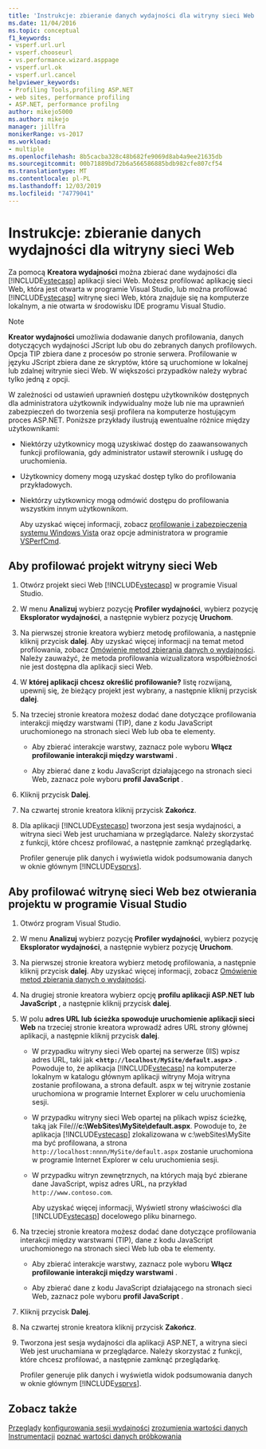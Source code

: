 ```yaml
---
title: 'Instrukcje: zbieranie danych wydajności dla witryny sieci Web | Microsoft Docs'
ms.date: 11/04/2016
ms.topic: conceptual
f1_keywords:
- vsperf.url.url
- vsperf.chooseurl
- vs.performance.wizard.asppage
- vsperf.url.ok
- vsperf.url.cancel
helpviewer_keywords:
- Profiling Tools,profiling ASP.NET
- web sites, performance profiling
- ASP.NET, performance profilng
author: mikejo5000
ms.author: mikejo
manager: jillfra
monikerRange: vs-2017
ms.workload:
- multiple
ms.openlocfilehash: 8b5cacba328c48b682fe9069d8ab4a9ee21635db
ms.sourcegitcommit: 00b71889bd72b6a566586885bdb982cfe807cf54
ms.translationtype: MT
ms.contentlocale: pl-PL
ms.lasthandoff: 12/03/2019
ms.locfileid: "74779041"
---
```

# <a name="how-to-collect-performance-data-for-a-web-site"></a>Instrukcje: zbieranie danych wydajności dla witryny sieci Web

Za pomocą **Kreatora wydajności** można zbierać dane wydajności dla [!INCLUDE[vstecasp](../code-quality/includes/vstecasp_md.md)] aplikacji sieci Web. Możesz profilować aplikację sieci Web, która jest otwarta w programie Visual Studio, lub można profilować [!INCLUDE[vstecasp](../code-quality/includes/vstecasp_md.md)] witrynę sieci Web, która znajduje się na komputerze lokalnym, a nie otwarta w środowisku IDE programu Visual Studio.

> [!NOTE]
> **Kreator wydajności** umożliwia dodawanie danych profilowania, danych dotyczących wydajności JScript lub obu do zebranych danych profilowych. Opcja TIP zbiera dane z procesów po stronie serwera. Profilowanie w języku JScript zbiera dane ze skryptów, które są uruchomione w lokalnej lub zdalnej witrynie sieci Web. W większości przypadków należy wybrać tylko jedną z opcji.

 W zależności od ustawień uprawnień dostępu użytkowników dostępnych dla administratora użytkownik indywidualny może lub nie ma uprawnień zabezpieczeń do tworzenia sesji profilera na komputerze hostującym proces ASP.NET. Poniższe przykłady ilustrują ewentualne różnice między użytkownikami:

- Niektórzy użytkownicy mogą uzyskiwać dostęp do zaawansowanych funkcji profilowania, gdy administrator ustawił sterownik i usługę do uruchomienia.

- Użytkownicy domeny mogą uzyskać dostęp tylko do profilowania przykładowych.

- Niektórzy użytkownicy mogą odmówić dostępu do profilowania wszystkim innym użytkownikom.

  Aby uzyskać więcej informacji, zobacz [profilowanie i zabezpieczenia systemu Windows Vista](../profiling/profiling-and-windows-vista-security.md) oraz opcje administratora w programie [VSPerfCmd](../profiling/vsperfcmd.md).

## <a name="to-profile-a-web-site-project"></a>Aby profilować projekt witryny sieci Web

1. Otwórz projekt sieci Web [!INCLUDE[vstecasp](../code-quality/includes/vstecasp_md.md)] w programie Visual Studio.

2. W menu **Analizuj** wybierz pozycję **Profiler wydajności**, wybierz pozycję **Eksplorator wydajności**, a następnie wybierz pozycję **Uruchom**.

3. Na pierwszej stronie kreatora wybierz metodę profilowania, a następnie kliknij przycisk **dalej**. Aby uzyskać więcej informacji na temat metod profilowania, zobacz [Omówienie metod zbierania danych o wydajności](../profiling/understanding-performance-collection-methods.md). Należy zauważyć, że metoda profilowania wizualizatora współbieżności nie jest dostępna dla aplikacji sieci Web.

4. W **której aplikacji chcesz określić profilowanie?** listę rozwijaną, upewnij się, że bieżący projekt jest wybrany, a następnie kliknij przycisk **dalej**.

5. Na trzeciej stronie kreatora możesz dodać dane dotyczące profilowania interakcji między warstwami (TIP), dane z kodu JavaScript uruchomionego na stronach sieci Web lub oba te elementy.

    - Aby zbierać interakcje warstwy, zaznacz pole wyboru **Włącz profilowanie interakcji między warstwami** .

    - Aby zbierać dane z kodu JavaScript działającego na stronach sieci Web, zaznacz pole wyboru **profil JavaScript** .

6. Kliknij przycisk **Dalej**.

7. Na czwartej stronie kreatora kliknij przycisk **Zakończ**.

8. Dla aplikacji [!INCLUDE[vstecasp](../code-quality/includes/vstecasp_md.md)] tworzona jest sesja wydajności, a witryna sieci Web jest uruchamiana w przeglądarce. Należy skorzystać z funkcji, które chcesz profilować, a następnie zamknąć przeglądarkę.

     Profiler generuje plik danych i wyświetla widok podsumowania danych w oknie głównym [!INCLUDE[vsprvs](../code-quality/includes/vsprvs_md.md)].

## <a name="to-profile-a-web-site-without-opening-a-project-in-visual-studio"></a>Aby profilować witrynę sieci Web bez otwierania projektu w programie Visual Studio

1. Otwórz program Visual Studio.

2. W menu **Analizuj** wybierz pozycję **Profiler wydajności**, wybierz pozycję **Eksplorator wydajności**, a następnie wybierz pozycję **Uruchom**.

3. Na pierwszej stronie kreatora wybierz metodę profilowania, a następnie kliknij przycisk **dalej**. Aby uzyskać więcej informacji, zobacz [Omówienie metod zbierania danych o wydajności](../profiling/understanding-performance-collection-methods.md).

4. Na drugiej stronie kreatora wybierz opcję **profilu aplikacji ASP.NET lub JavaScript** , a następnie kliknij przycisk **dalej**.

5. W polu **adres URL lub ścieżka spowoduje uruchomienie aplikacji sieci Web** na trzeciej stronie kreatora wprowadź adres URL strony głównej aplikacji, a następnie kliknij przycisk **dalej**.

   - W przypadku witryny sieci Web opartej na serwerze (IIS) wpisz adres URL, taki jak **<`http://localhost/MySite/default.aspx`>** . Powoduje to, że aplikacja [!INCLUDE[vstecasp](../code-quality/includes/vstecasp_md.md)] na komputerze lokalnym w katalogu głównym aplikacji witryny Moja witryna zostanie profilowana, a strona default. aspx w tej witrynie zostanie uruchomiona w programie Internet Explorer w celu uruchomienia sesji.

   - W przypadku witryny sieci Web opartej na plikach wpisz ścieżkę, taką jak File///**c:\WebSites\MySite\default.aspx**. Powoduje to, że aplikacja [!INCLUDE[vstecasp](../code-quality/includes/vstecasp_md.md)] zlokalizowana w c:\webSites\MySite ma być profilowana, a strona `http://localhost:nnnn/MySite/default.aspx` zostanie uruchomiona w programie Internet Explorer w celu uruchomienia sesji.

   - W przypadku witryn zewnętrznych, na których mają być zbierane dane JavaScript, wpisz adres URL, na przykład `http://www.contoso.com`.

     Aby uzyskać więcej informacji, Wyświetl strony właściwości dla [!INCLUDE[vstecasp](../code-quality/includes/vstecasp_md.md)] docelowego pliku binarnego.

6. Na trzeciej stronie kreatora możesz dodać dane dotyczące profilowania interakcji między warstwami (TIP), dane z kodu JavaScript uruchomionego na stronach sieci Web lub oba te elementy.

    - Aby zbierać interakcje warstwy, zaznacz pole wyboru **Włącz profilowanie interakcji między warstwami** .

    - Aby zbierać dane z kodu JavaScript działającego na stronach sieci Web, zaznacz pole wyboru **profil JavaScript** .

7. Kliknij przycisk **Dalej**.

8. Na czwartej stronie kreatora kliknij przycisk **Zakończ**.

9. Tworzona jest sesja wydajności dla aplikacji ASP.NET, a witryna sieci Web jest uruchamiana w przeglądarce. Należy skorzystać z funkcji, które chcesz profilować, a następnie zamknąć przeglądarkę.

     Profiler generuje plik danych i wyświetla widok podsumowania danych w oknie głównym [!INCLUDE[vsprvs](../code-quality/includes/vsprvs_md.md)].

## <a name="see-also"></a>Zobacz także

[Przeglądy](../profiling/overviews-performance-tools.md)
[konfigurowania sesji wydajności](../profiling/configuring-performance-sessions.md)
[zrozumienia wartości danych Instrumentacji](../profiling/understanding-instrumentation-data-values.md)
[poznać wartości danych próbkowania](../profiling/understanding-sampling-data-values.md)
